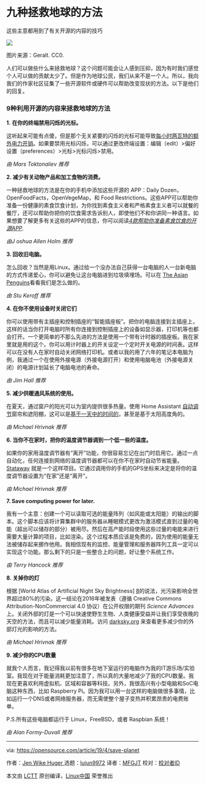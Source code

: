 [#]: collector: (lujun9972)
[#]: translator: (MFGJT)
[#]: reviewer: ( )
[#]: publisher: ( )
[#]: url: ( )
[#]: subject: (9 ways to save the planet)
[#]: via: (https://opensource.com/article/19/4/save-planet)
[#]: author: (Jen Wike Huger  https://opensource.com/users/jen-wike/users/alanfdoss/users/jmpearce)

九种拯救地球的方法
======
这些主意都用到了有关开源的内容的技巧

![][1]

图片来源：Geralt. CC0.

人们可以做些什么来拯救地球？这个问题可能会让人感到压抑，因为有时我们感觉个人可以做的贡献太少了。但是作为地球公民，我们从来不是一个人。所以，我向我们的作家社区征集了一些开源软件或硬件可以帮助改变现状的方法。以下是他们的回复。

### 9种利用开源的内容来拯救地球的方法

**1.** **在你的终端禁用闪烁的光标。**

这听起来可能有点傻，但是那个无关紧要的闪烁的光标可能导致[每小时两瓦特的额外电力开销][2]。如果要禁用光标闪烁，可以通过更改终端设置：编辑（edit）>偏好设置（preferences）>光标>光标闪烁>禁用。

_由 Mars Toktonaliev 推荐_

**2\. 减少有关动物产品和加工食物的消费。**

一种拯救地球的方法是在你的手机中添加这些开源的 APP：Daily Dozen，OpenFoodFacts，OpenVegeMap，和 Food Restrictions。这些APP可以帮助你准备一份健康的素食饮食计划，为你找到素食主义者和严格素食主义者可以就餐的餐厅，还可以帮助你把你的饮食需求告诉别人，即使他们不和你讲同一种语言。如果想要了解更多有关这些的APP的信息，你可以阅读[_4款帮助你准备素食饮食的开源APP_][3].

_由J oshua Allen Holm 推荐_

**3\. 回收旧电脑。**

怎么回收？当然是用Linux。通过给一个没办法自己获得一台电脑的人一台新电脑的方式传递爱心，你可以避免让这台电脑进到垃圾填埋场。可以在 [The Asian Penguins][4]看看我们是怎么做的。

_由 Stu Keroff 推荐_

**4\. 在你不使用设备时关闭它们**

你可以使用带有主插座和控制插座的“智能插座板”。把你的电脑连接到主插座上，这样的话当你打开电脑时所有你连接到控制插座上的设备如显示器，打印机等也都会打开。一个更简单的不那么先进的方法是使用一个带有计时器的插座板。我在家里就是用的这个。你可以用计时器上的开关设定一个定时开关电源的时间表。这样可以在没有人在家时自动关闭网络打印机。或者以我的用了六年的笔记本电脑为例，我通过一个在使用外接电源（外接电源打开）和使用电脑电池（外接电源关闭）的电源计划延长了电脑电池的寿命。

_由 Jim Hall 推荐_

**5\. 减少供暖通风系统的使用。**

在夏天，通过窗户的阳光可以为室内提供很多热量。使用 Home Assistant [自动调节][5]窗帘和遮阳棚，这可以是[基于一天中的时间的][6]，甚至是基于太阳高度角的。

_由 Michael Hrivnak 推荐_

**6\. 当你不在家时，把你的温度调节器调到一个低一些的温度。**

如果你的家用温度调节器有“离开”功能，你很容易忘记在出门时启用它。通过一点自动化，任何连接到网络的温度调节器都可以在你不在家时自动节省能量。[Stataway][7] 就是一个这样项目。它通过调用你的手机的GPS坐标来决定是将你的温度调节器设置为“在家”还是“离开”。

_由 Michael Hrivnak 推荐_

**7\. Save computing power for later.**

我有一个主意：创建一个可以读取可选的能量阵列（如风能或太阳能）的输出的脚本。这个脚本应该将计算集群中的服务器从睡眠模式更改为激活模式直到过量的电能（超出可以储存的部分）被用尽。然后在高产能时段使用这些过量的电能来进行需要大量计算的项目，比如渲染。这个过程本质应该是免费的，因为使用的能量无法被储存起来挪作他用。我相信现有的监控、能量管理和服务器阵列工具一定可以实现这个功能。那么剩下的只是一些整合上的问题，好让整个系统工作。

_由 Terry Hancock 推荐_

**8\. 关掉你的灯**

根据 [World Atlas of Artificial Night Sky Brightness] [8]的说法，光污染影响全世界超过80%的污染。这一结论在2016年被发表（遵循 Creative Commons Attribution-NonCommercial 4.0 协议）在公开权限的期刊 _Science Advances_ 上。关闭外部的灯是一个可以快速使野生生物、人类健康受益并让我们享受夜晚的天空的方法，而且可以减少能量消耗。访问 [darksky.org][9] 来查看更多减少你的外部灯光的影响的方法。

_由 Michael Hrivnak 推荐_

**9\. 减少你的CPU数量**

就我个人而言，我记得我以前有很多在地下室运行的电脑作为我的IT游乐场/实验室。我现在对于能量消耗更加注意了，所以真的大量地减少了我的CPU数量。我现在更喜欢利用虚拟机、区域和容器等科技。另外，我很高兴有小型电脑和SoC电脑这种东西，比如 Raspberry Pi。因为我可以用一台这样的电脑做很多事情，比如运行一个DNS或者网络服务器，而无需使整个屋子变热并积累昂贵的电费账单。

P.S.所有这些电脑都运行于 Linux，FreeBSD，或者 Raspbian 系统！

_由 Alan Formy-Duvall 推荐_

--------------------------------------------------------------------------------

via: https://opensource.com/article/19/4/save-planet

作者：[Jen Wike Huger ][a]
选题：[lujun9972][b]
译者：[MFGJT](https://github.com/MFGJT)
校对：[校对者ID](https://github.com/校对者ID)

本文由 [LCTT](https://github.com/LCTT/TranslateProject) 原创编译，[Linux中国](https://linux.cn/) 荣誉推出

[a]: https://opensource.com/users/jen-wike/users/alanfdoss/users/jmpearce
[b]: https://github.com/lujun9972
[1]: https://opensource.com/sites/default/files/styles/image-full-size/public/lead-images/pixelated-world.png?itok=fHjM6m53
[2]: https://www.redhat.com/archives/fedora-devel-list/2009-January/msg02406.html
[3]: https://opensource.com/article/19/4/apps-plant-based-diets
[4]: https://opensource.com/article/19/2/asian-penguins-close-digital-divide
[5]: https://www.home-assistant.io/docs/automation/trigger/#sun-trigger
[6]: https://www.home-assistant.io/components/cover/
[7]: https://github.com/mhrivnak/stataway
[8]: http://advances.sciencemag.org/content/2/6/e1600377
[9]: http://darksky.org/
